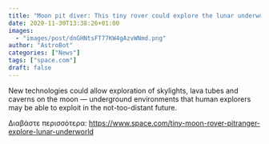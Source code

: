 ```yaml
---
title: "Moon pit diver: This tiny rover could explore the lunar underworld"
date: 2020-11-30T13:38:26+01:00
images:
  - "images/post/dnGHNtsFT77KW4gAzvWNmd.png"
author: "AstroBot"
categories: ["News"]
tags: ["space.com"]
draft: false
---
```


New technologies could allow exploration of skylights, lava tubes and caverns on the moon — underground environments that human explorers may be able to exploit in the not-too-distant future. 

Διαβάστε περισσότερα: https://www.space.com/tiny-moon-rover-pitranger-explore-lunar-underworld

